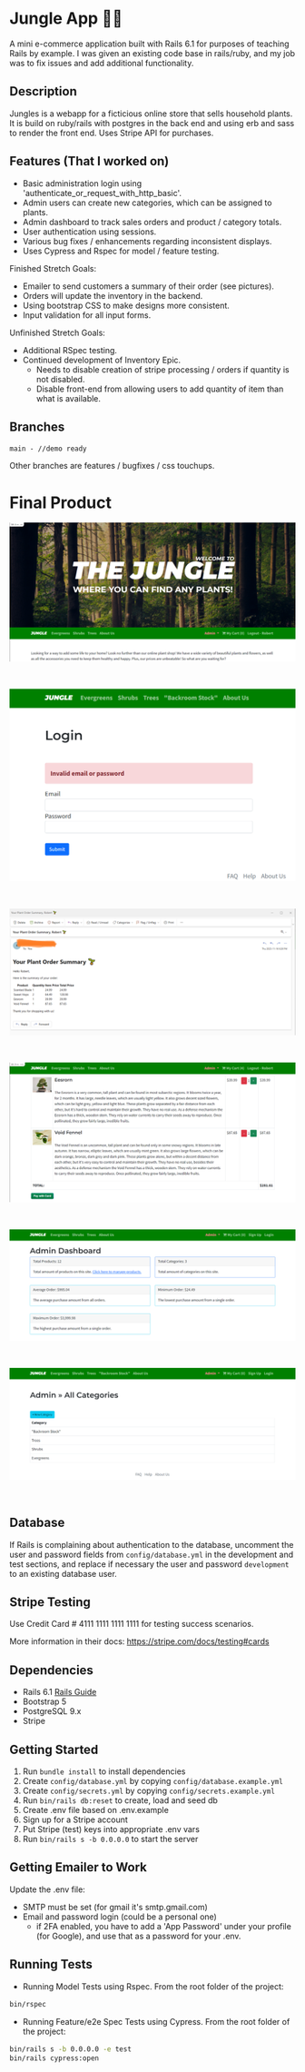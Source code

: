 # Jungle App 🌱🌿

A mini e-commerce application built with Rails 6.1 for purposes of teaching Rails by example.  I was given an existing code base in rails/ruby, and my job was to fix issues and add additional functionality.

## Description

Jungles is a webapp for a ficticious online store that sells household plants.  It is build on ruby/rails with postgres in the back end and using erb and sass to render the front end.  Uses Stripe API for purchases.

## Features (That I worked on)

* Basic administration login using 'authenticate_or_request_with_http_basic'.
* Admin users can create new categories, which can be assigned to plants.
* Admin dashboard to track sales orders and product / category totals.
* User authentication using sessions.
* Various bug fixes / enhancements regarding inconsistent displays.
* Uses Cypress and Rspec for model / feature testing.

Finished Stretch Goals:

* Emailer to send customers a summary of their order (see pictures).
* Orders will update the inventory in the backend.
* Using bootstrap CSS to make designs more consistent.
* Input validation for all input forms.

Unfinished Stretch Goals:

* Additional RSpec testing.
* Continued development of Inventory Epic.
  * Needs to disable creation of stripe processing / orders if quantity is not disabled.
  * Disable front-end from allowing users to add quantity of item than what is available.

## Branches

```
main - //demo ready
```

Other branches are features / bugfixes / css touchups.

# Final Product

!["Main Page"](https://github.com/robertshum/jungle-rails/blob/main/project_media/images/main01.png)

&ensp;

!["Input Validation"](https://github.com/robertshum/jungle-rails/blob/main/project_media/images/inputvalidation01.png)

&ensp;

!["Email Order"](https://github.com/robertshum/jungle-rails/blob/main/project_media/images/email01.png)
  
&ensp;

!["Cart"](https://github.com/robertshum/jungle-rails/blob/main/project_media/images/cart01.png)
  
&ensp;

!["Dashboard 1"](https://github.com/robertshum/jungle-rails/blob/main/project_media/images/dashboard01.png)

&ensp;

!["Dashboard 2"](https://github.com/robertshum/jungle-rails/blob/main/project_media/images/dashboard02.png)

&ensp;

## Database

If Rails is complaining about authentication to the database, uncomment the user and password fields from `config/database.yml` in the development and test sections, and replace if necessary the user and password `development` to an existing database user.

## Stripe Testing

Use Credit Card # 4111 1111 1111 1111 for testing success scenarios. 

More information in their docs: <https://stripe.com/docs/testing#cards>

## Dependencies

- Rails 6.1 [Rails Guide](http://guides.rubyonrails.org/v6.1/)
- Bootstrap 5
- PostgreSQL 9.x
- Stripe

## Getting Started

1. Run `bundle install` to install dependencies
2. Create `config/database.yml` by copying `config/database.example.yml`
3. Create `config/secrets.yml` by copying `config/secrets.example.yml`
4. Run `bin/rails db:reset` to create, load and seed db
5. Create .env file based on .env.example
6. Sign up for a Stripe account
7. Put Stripe (test) keys into appropriate .env vars
8. Run `bin/rails s -b 0.0.0.0` to start the server

## Getting Emailer to Work

Update the .env file:
* SMTP must be set (for gmail it's smtp.gmail.com)
* Email and password login (could be a personal one)
  * if 2FA enabled, you have to add a 'App Password' under your profile (for Google), and use that as a password for your .env.

## Running Tests
* Running Model Tests using Rspec.  From the root folder of the project:
```bash
bin/rspec
```

* Running Feature/e2e Spec Tests using Cypress.  From the root folder of the project:
```bash
bin/rails s -b 0.0.0.0 -e test
bin/rails cypress:open
```